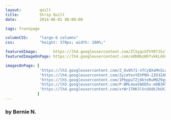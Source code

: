 ```yaml
---
layout:        quilt
title:         Strip Quilt
date:          2014-06-01 00:00:00

tags: frontpage

columnCSS:     "large-6 columns"
css:           "height: 370px; width: 100%;"

featuredImage:       https://lh4.googleusercontent.com/ZlSyqcGfVtR7JSzl7VQBwL3upwY12tFT9rj9tbq5spc=w470
featuredImageOnPage: https://lh4.googleusercontent.com/eObNbzW5fvkKLd4sIUsKOpXHZ0vpq62nva5GzH4yQpU=w1000

imagesOnPage: [
               'https://lh3.googleusercontent.com/Z_Ov0h71-nTCyQXaMnSLqNNjT7NFwDG5kElChX7fKwM=w303',
               'https://lh4.googleusercontent.com/ZyimYevYEhPRH-2ZO3IAhkHIYxJ2LoHgab5-mmeZiA4=w303',
               'https://lh5.googleusercontent.com/1PbppuTZj0kteRuM0Z9gvqTX6bfTNanx-LKJCgggxX4=w303',
               'https://lh5.googleusercontent.com/P-BML4oaVADD5v-m0B3HlvX25aJvFMoqeBfmUe1FXuc=w303',
               'https://lh4.googleusercontent.com/xrWr1TRK3lVcUUdkJhUkISc1yubf_wQ-1lOlXeOYwl8=w303'
              ]
---
```


### by Bernie N.

